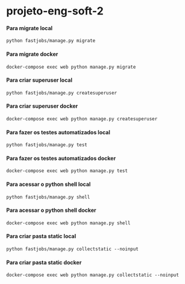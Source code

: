 # projeto-eng-soft-2

#### Para migrate local
```python fastjobs/manage.py migrate```

#### Para migrate docker
```docker-compose exec web python manage.py migrate```

#### Para criar superuser local
```python fastjobs/manage.py createsuperuser```

#### Para criar superuser docker
```docker-compose exec web python manage.py createsuperuser```

#### Para fazer os testes automatizados local
```python fastjobs/manage.py test```

#### Para fazer os testes automatizados docker
```docker-compose exec web python manage.py test```

#### Para acessar o python shell local
```python fastjobs/manage.py shell```

#### Para acessar o python shell docker
```docker-compose exec web python manage.py shell```

#### Para criar pasta static local
```python fastjobs/manage.py collectstatic --noinput```

#### Para criar pasta static docker
```docker-compose exec web python manage.py collectstatic --noinput```
